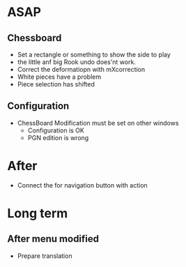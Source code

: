 # ASAP

## Chessboard 


- Set a rectangle or something to show the side to play
- the little anf big Rook undo does'nt work.
- Correct the deformatiopn with mXcorrection
- White pieces have a problem
- Piece selection has shifted

## Configuration 

- ChessBoard Modification must be set on other windows
	- Configuration is OK
	- PGN edition is wrong

# After

- Connect the for navigation button with action


# Long term

## After menu modified

- Prepare translation 
